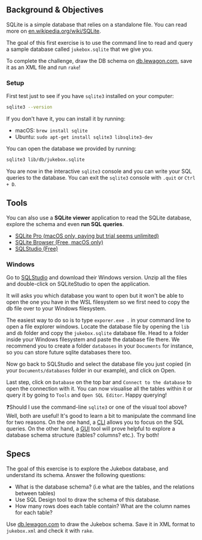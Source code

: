 ## Background & Objectives

SQLite is a simple database that relies on a standalone file. You can read more on [en.wikipedia.org/wiki/SQLite](http://en.wikipedia.org/wiki/SQLite).

The goal of this first exercise is to use the command line to read and query a sample database called `jukebox.sqlite` that we give you.

To complete the challenge, draw the DB schema on [db.lewagon.com](http://db.lewagon.com/), save it as an XML file and run `rake`!

### Setup

First test just to see if you have `sqlite3` installed on your computer:

```bash
sqlite3 --version
```

If you don't have it, you can install it by running:
- macOS: `brew install sqlite`
- Ubuntu: `sudo apt-get install sqlite3 libsqlite3-dev`

You can open the database we provided by running:

```bash
sqlite3 lib/db/jukebox.sqlite
```

You are now in the interactive `sqlite3` console and you can write your SQL queries to the database. You can exit the `sqlite3` console with `.quit` or `Ctrl + D`.

## Tools

You can also use a **SQLite viewer** application to read the SQLite database, explore the schema and even **run SQL queries**.

- [SQLite Pro (macOS only, paying but trial seems unlimited)](https://www.sqlitepro.com/)
- [SQLite Browser (Free, macOS only)](http://sqlitebrowser.org/)
- [SQLStudio (Free)](http://sqlitestudio.pl/)

### Windows

Go to [SQLStudio](http://sqlitestudio.pl/) and download their Windows version.
Unzip all the files and double-click on SQLiteStudio to open the application.

It will asks you which database you want to open but it won't be able to open the one you have in the WSL filesystem so we first need to copy the db file over to your Windows filesystem.

The easiest way to do so is to type `exporer.exe .` in your command line to open a file explorer windows. Locate the database file by opening the `lib` and `db` folder and copy the `jukebox.sqlite` database file.
Head to a folder inside your Windows filesystem and paste the database file there. We recommend you to create a folder `databases` in your `Documents` for instance, so you can store future sqlite databases there too.

Now go back to SQLStudio and select the database file you just copied (in your `Documents/databases` folder in our example), and click on Open.

Last step, click on `Database` on the top bar and `Connect to the database` to open the connection with it.
You can now visualise all the tables within it or query it by going to `Tools` and `Open SQL Editor`. Happy querying!


❓Should I use the command-line `sqlite3` or one of the visual tool above? Well, both are useful! It's good to learn a bit to manipulate the command line for two reasons. On the one hand, a [CLI](https://en.wikipedia.org/wiki/Command-line_interface) allows you to focus on the SQL queries. On the other hand, a [GUI](https://en.wikipedia.org/wiki/Graphical_user_interface) tool will prove helpful to explore a database schema structure (tables? columns? etc.). Try both!

## Specs

The goal of this exercise is to explore the Jukebox database, and understand its schema. Answer the following questions:
- What is the database schema? (i.e what are the tables, and the relations between tables)
- Use SQL Design tool to draw the schema of this database.
- How many rows does each table contain? What are the column names for each table?

Use [db.lewagon.com](http://db.lewagon.com/) to draw the Jukebox schema. Save it in XML format to `jukebox.xml` and check it with `rake`.
